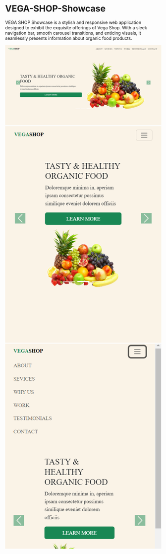 # VEGA-SHOP-Showcase
VEGA SHOP Showcase is a stylish and responsive web application designed to exhibit the exquisite offerings of Vega Shop. With a sleek navigation bar, smooth carousel transitions, and enticing visuals, it seamlessly presents information about organic food products. 

<img src="scr1.png">
<img src="scr2.png">
<img src="scr3.png">
